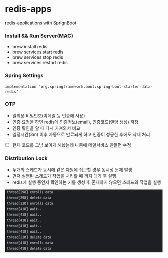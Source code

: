 # redis-apps

redis-applications with SprignBoot

### Install && Run Server(MAC)

- brew install redis
- brew services start redis
- brew services stop redis
- brew services restart redis

### Spring Settings

```
implementation 'org.springframework.boot:spring-boot-starter-data-redis'
```

### OTP

- 일회용 비밀번호(이메일 등 인증에 사용)
- 인증 요청을 하면 redis에 인증정보(email), 인증코드(랜덤 생성) 저장
- 인증 확인을 할 때 다시 가져와서 비교
- 일정시간(3m) 이후 자동으로 만료되게 하고 인증이 성공한 후에도 삭제 처리
- [ ] 현재 코드를 그냥 보이게 해놨는데 나중에 메일서비스 만들면 수정

### Distribution Lock

- 두개의 스레드가 동시에 같은 자원에 접근할 경우 동시성 문제 발생
- 먼저 실행된 스레드가 작업을 처리할 때 까지 대기 후 실행
- redis에 실행 중인지 확인하는 키를 생성 후 존재하지 않으면 스레드의 작업을 실행

![alt text](image.png)
